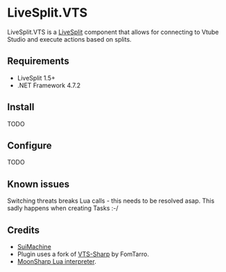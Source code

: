 ﻿LiveSplit.VTS
=====================

LiveSplit.VTS is a [LiveSplit](http://livesplit.org/) component that allows for connecting to Vtube Studio and execute actions based on splits.

Requirements
------------

  * LiveSplit 1.5+
  * .NET Framework 4.7.2 

Install
-------
TODO

Configure
---------
TODO 

Known issues
---------
Switching threats breaks Lua calls - this needs to be resolved asap. This sadly happens when creating Tasks :-/

Credits
-------
  * [SuiMachine](http://twitch.tv/suimachine)
  * Plugin uses a fork of [VTS-Sharp](https://github.com/FomTarro/VTS-Sharp) by FomTarro.
  * [MoonSharp Lua interpreter](https://www.moonsharp.org/).
